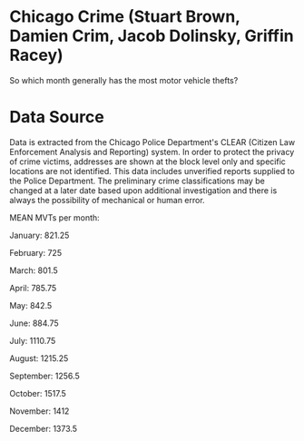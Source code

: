# Chicago Crime (Stuart Brown, Damien Crim, Jacob Dolinsky, Griffin Racey)
So which month generally has the most motor vehicle thefts?

# Data Source 
Data is extracted from the Chicago Police Department's CLEAR (Citizen Law Enforcement Analysis and Reporting) system. In order to protect the privacy of crime victims, addresses are shown at the block level only and specific locations are not identified. This data includes unverified reports supplied to the Police Department. The preliminary crime classifications may be changed at a later date based upon additional investigation and there is always the possibility of mechanical or human error.

MEAN MVTs per month:

January: 821.25

February: 725

March: 801.5

April: 785.75

May: 842.5

June: 884.75

July: 1110.75

August: 1215.25

September: 1256.5

October: 1517.5

November: 1412

December: 1373.5
